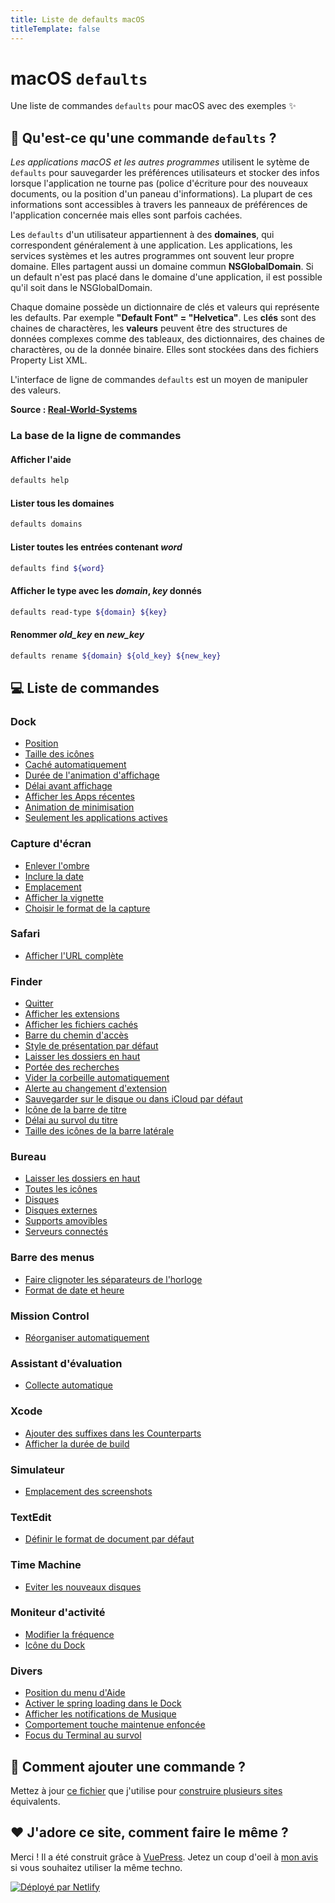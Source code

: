 ```yaml
---
title: Liste de defaults macOS
titleTemplate: false
---
```


# macOS `defaults`

Une liste de commandes `defaults` pour macOS avec des exemples ✨

## 🙋 Qu'est-ce qu'une commande `defaults` ?

<div class="custom-block tip">
  <p>
    <em>Les applications macOS et les autres programmes</em> utilisent le sytème de <code>defaults</code> pour sauvegarder les préférences utilisateurs et stocker des infos lorsque l'application ne tourne pas (police d'écriture pour des nouveaux documents, ou la position d'un paneau d'informations).
    La plupart de ces informations sont accessibles à travers les panneaux de préférences de l'application concernée mais elles sont parfois cachées.
  </p>
  <p>
    Les <code>defaults</code> d'un utilisateur appartiennent à des <strong>domaines</strong>, qui correspondent généralement à une application.
    Les applications, les services systèmes et les autres programmes ont souvent leur propre domaine. Elles partagent aussi un domaine commun <strong>NSGlobalDomain</strong>.
    Si un default n'est pas placé dans le domaine d'une application, il est possible qu'il soit dans le NSGlobalDomain.
  </p>
  <p>
    Chaque domaine possède un dictionnaire de clés et valeurs qui représente les defaults. Par exemple <strong>"Default Font" = "Helvetica"</strong>.
    Les <strong>clés</strong> sont des chaines de charactères, les <strong>valeurs</strong> peuvent être des structures de données complexes comme des tableaux, des dictionnaires, des chaines de charactères, ou de la donnée binaire.
    Elles sont stockées dans des fichiers Property List XML.
  </p>
  <p>L'interface de ligne de commandes <code>defaults</code> est un moyen de manipuler des valeurs.</p>
</div>

**Source : [Real-World-Systems](http://www.real-world-systems.com/docs/defaults.1.md)**

### La base de la ligne de commandes

#### Afficher l'aide

```bash
defaults help
```

#### Lister tous les domaines

```bash
defaults domains
```

#### Lister toutes les entrées contenant _word_

```bash
defaults find ${word}
```

#### Afficher le type avec les _domain_, _key_ donnés

```bash
defaults read-type ${domain} ${key}
```

#### Renommer _old_key_ en _new_key_

```bash
defaults rename ${domain} ${old_key} ${new_key}
```

## 💻 Liste de commandes

### Dock

- [Position](./dock/orientation.md)
- [Taille des icônes](./dock/tilesize.md)
- [Caché automatiquement](./dock/autohide.md)
- [Durée de l&#x27;animation d&#x27;affichage](./dock/autohide-time-modifier.md)
- [Délai avant affichage](./dock/autohide-delay.md)
- [Afficher les Apps récentes](./dock/show-recents.md)
- [Animation de minimisation](./dock/mineffect.md)
- [Seulement les applications actives](./dock/static-only.md)

### Capture d&#x27;écran

- [Enlever l&#x27;ombre](./screenshots/disable-shadow.md)
- [Inclure la date](./screenshots/include-date.md)
- [Emplacement](./screenshots/location.md)
- [Afficher la vignette](./screenshots/show-thumbnail.md)
- [Choisir le format de la capture](./screenshots/type.md)

### Safari

- [Afficher l&#x27;URL complète](./safari/showfullurlinsmartsearchfield.md)

### Finder

- [Quitter](./finder/quitmenuitem.md)
- [Afficher les extensions](./finder/appleshowallextensions.md)
- [Afficher les fichiers cachés](./finder/appleshowallfiles.md)
- [Barre du chemin d&#x27;accès](./finder/showpathbar.md)
- [Style de présentation par défaut](./finder/fxpreferredviewstyle.md)
- [Laisser les dossiers en haut](./finder/_fxsortfoldersfirst.md)
- [Portée des recherches](./finder/fxdefaultsearchscope.md)
- [Vider la corbeille automatiquement](./finder/fxremoveoldtrashitems.md)
- [Alerte au changement d&#x27;extension](./finder/fxenableextensionchangewarning.md)
- [Sauvegarder sur le disque ou dans iCloud par défaut](./finder/nsdocumentsavenewdocumentstocloud.md)
- [Icône de la barre de titre](./finder/showwindowtitlebaricons.md)
- [Délai au survol du titre](./finder/nstoolbartitleviewrolloverdelay.md)
- [Taille des icônes de la barre latérale](./finder/nstableviewdefaultsizemode.md)

### Bureau

- [Laisser les dossiers en haut](./desktop/_fxsortfoldersfirstondesktop.md)
- [Toutes les icônes](./desktop/createdesktop.md)
- [Disques](./desktop/showharddrivesondesktop.md)
- [Disques externes](./desktop/showexternalharddrivesondesktop.md)
- [Supports amovibles](./desktop/showremovablemediaondesktop.md)
- [Serveurs connectés](./desktop/showmountedserversondesktop.md)

### Barre des menus

- [Faire clignoter les séparateurs de l&#x27;horloge](./menubar/flashdateseparators.md)
- [Format de date et heure](./menubar/dateformat.md)

### Mission Control

- [Réorganiser automatiquement](./mission-control/mru-spaces.md)

### Assistant d&#x27;évaluation

- [Collecte automatique](./feedback-assistant/autogather.md)

### Xcode

- [Ajouter des suffixes dans les Counterparts](./xcode/ideadditionalcounterpartsuffixes.md)
- [Afficher la durée de build](./xcode/showbuildoperationduration.md)

### Simulateur

- [Emplacement des screenshots](./simulator/screenshotsavelocation.md)

### TextEdit

- [Définir le format de document par défaut](./textedit/richtext.md)

### Time Machine

- [Eviter les nouveaux disques](./timemachine/donotoffernewdisksforbackup.md)

### Moniteur d&#x27;activité

- [Modifier la fréquence](./activity-monitor/updateperiod.md)
- [Icône du Dock](./activity-monitor/icontype.md)

### Divers

- [Position du menu d&#x27;Aide](./misc/devmode.md)
- [Activer le spring loading dans le Dock](./misc/enable-spring-load-actions-on-all-items.md)
- [Afficher les notifications de Musique](./misc/userwantsplaybacknotifications.md)
- [Comportement touche maintenue enfoncée](./misc/applepressandholdenabled.md)
- [Focus du Terminal au survol](./misc/focusfollowsmouse.md)

## 🤔 Comment ajouter une commande ?

Mettez à jour [ce fichier](https://github.com/yannbertrand/macos-defaults/blob/main/defaults.yml) que j'utilise pour [construire plusieurs sites](https://github.com/yannbertrand/macos-defaults/#readme) équivalents.

## ❤️ J'adore ce site, comment faire le même ?

Merci ! Il a été construit grâce à [VuePress](https://vuepress.vuejs.org/). Jetez un coup d'oeil à [mon avis](https://github.com/yannbertrand/macos-defaults/tree/main/build#readme) si vous souhaitez utiliser la même techno.

<a href="https://www.netlify.com">
  <img src="/netlify.svg" alt="Déployé par Netlify" />
</a>
